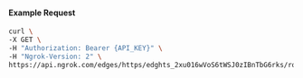 <!-- Code generated for API Clients. DO NOT EDIT. -->

#### Example Request

```bash
curl \
-X GET \
-H "Authorization: Bearer {API_KEY}" \
-H "Ngrok-Version: 2" \
https://api.ngrok.com/edges/https/edghts_2xu016wVoS6tWSJ0zIBnTbG6rks/routes/edghtsrt_2xu012pzRDyHW8Y5F09la3HS1qW/request_headers
```
